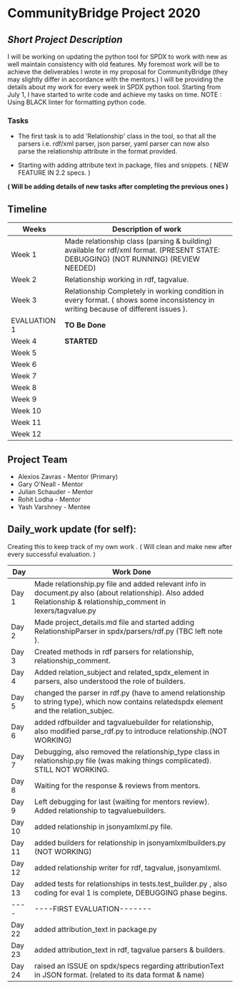 # CommunityBridge Project 2020

## *Short Project Description* 

I will be working on updating the python tool for SPDX to work with new as well maintain consistency with old features.
My foremost work will be to achieve the deliverables I wrote in my proposal for CommunityBridge (they may slightly differ in accordance with the mentors.)
I will be providing the details about my work for every week in SPDX python tool. Starting from July 1, I have started to write code and 
achieve my tasks on time.
NOTE : Using BLACK linter for formatting python code.  
### Tasks
* The first task is to add 'Relationship' class in the tool, so that all the parsers i.e. rdf/xml parser, json parser, yaml parser can now also  
  parse the relationship attribute in the format provided.

* Starting with adding attribute text in package, files and snippets. ( NEW FEATURE IN 2.2 specs. )
       
 **( Will be adding details of new tasks after completing the previous ones )**

## Timeline

| Weeks | Description of work |
|---|---|
| Week 1 | Made relationship class (parsing & building) available for rdf/xml format. (PRESENT STATE: DEBUGGING) (NOT RUNNING) (REVIEW NEEDED)|
| Week 2 | Relationship working in rdf, tagvalue. |
| Week 3 | Relationship Completely in working condition in every format. ( shows some inconsistency in writing because of different issues ).    |
| EVALUATION 1 | **TO Be Done** |
| Week 4 |  **STARTED**           |
| Week 5 |             |
| Week 6 |             |
| Week 7 |             |
| Week 8 |             |
| Week 9 |             |
| Week 10 |             |
| Week 11 |             |
| Week 12 |             |

## Project Team
- Alexios Zavras - Mentor (Primary)
- Gary O'Neall - Mentor
- Julian Schauder - Mentor
- Rohit Lodha - Mentor
- Yash Varshney - Mentee
 
## Daily_work update (for self):
Creating this to keep track of my own work .
( Will clean and make new after every successful evaluation. )

| Day | Work Done |
|---|---|
|Day 1| Made relationship.py file and added relevant info in document.py also (about relationship). Also added Relationship & relationship_comment in lexers/tagvalue.py|
|Day 2| Made project_details.md file and started adding RelationshipParser in spdx/parsers/rdf.py (TBC left note ).|
|Day 3| Created methods in rdf parsers for relationship, relationship_comment.|
|Day 4| Added relation_subject and related_spdx_element in parsers, also understood the role of builders.|
|Day 5| changed the parser in rdf.py (have to amend relationship to string type), which now contains relatedspdx element and the relation_subjec.|
|Day 6| added rdfbuilder and tagvaluebuilder for relationship, also modified parse_rdf.py to introduce relationship.(NOT WORKING)|
|Day 7| Debugging, also removed the relationship_type class in relationship.py file (was making things complicated). STILL NOT WORKING.|
|Day 8| Waiting for the response & reviews from mentors.|
|Day 9| Left debugging for last (waiting for mentors review). Added relationship to tagvaluebuilders.|
|Day 10| added relationship in jsonyamlxml.py file.|
|Day 11| added builders for relationship in jsonyamlxmlbuilders.py (NOT WORKING)|
|Day 12| added relationship writer for rdf, tagvalue, jsonyamlxml.|
|Day 13| added tests for relationships in tests.test_builder.py , also coding for eval 1 is complete, DEBUGGING phase begins.|
|----|----FIRST EVALUATION------- |
|Day 22| added attribution_text in package.py |
|Day 23| added attribution_text in rdf, tagvalue parsers & builders. |
|Day 24| raised an ISSUE on spdx/specs regarding attributionText in JSON format. (related to its data format & name)|



